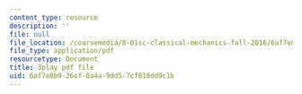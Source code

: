 ```yaml
---
content_type: resource
description: ''
file: null
file_location: /coursemedia/8-01sc-classical-mechanics-fall-2016/6af7e8b926cf0a4a9dd57cf810dd9c1b_2oK7Eb0YZ9U.pdf
file_type: application/pdf
resourcetype: Document
title: 3play pdf file
uid: 6af7e8b9-26cf-0a4a-9dd5-7cf810dd9c1b
---
```

